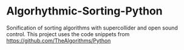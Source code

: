 # Algorhythmic-Sorting-Python

Sonification of sorting algorithms with supercollider and open sound control. 
This project uses the code snippets from https://github.com/TheAlgorithms/Python 



